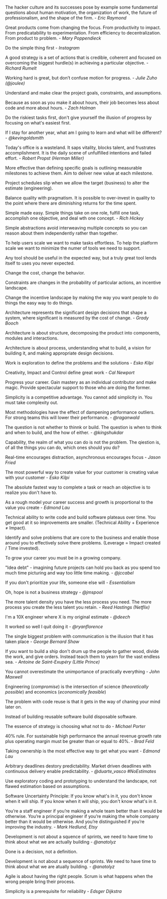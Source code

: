 The hacker culture and its successes pose by example some fundamental questions about human motivation, the organization of work, the future of professionalism, and the shape of the firm. - *Eric Raymond*

Great products come from changing the focus. From productivity to impact. From predicatability to experimentation. From efficiency to decentralization. From product to problem. - *Mary Poppendieck*

Do the simple thing first - *Instagram*

A good strategy is a set of actions that is credible, coherent and focused on overcoming the biggest hurdle(s) in achieving a particular objective. - *Richard Rumelt*

Working hard is great, but don’t confuse motion for progress. - *Julie Zuho (@joulee)*

Understand and make clear the project goals, constraints, and assumptions.

Because as soon as you make it about hours, their job becomes less about code and more about hours. - *Zach Holman*

Do the riskiest tasks first, don't give yourself the illusion of progress by focusing on what's easiest first.

If I stay for another year, what am I going to learn and what will be different? - *@kevingoldsmith*

Today's office is a wasteland. It saps vitality, blocks talent, and frustrates accomplishment. It is the daily scene of unfulfilled intentions and failed effort. - *Robert Propst (Herman Miller)*

More effective than defining specific goals is outlining measurable milestones to achieve them. Aim to deliver new value at each milestone.

Project schedules slip when we allow the target (business) to alter the estimate (engineering).

Balance quality with pragmatism. It is possible to over-invest in quality to the point where there are diminishing returns for the time spent.

Simple made easy. Simple things take on one role, fulfill one task, accomplish one objective, and deal wth one concept. - *Rich Hickey*

Simple abstractions avoid interweaving multiple concepts so you can reason about them independently rather than together.

To help users scale we want to make tasks effortless. To help the platform scale we want to minimize the numer of tools we need to support.

Any tool should be useful in the expected way, but a truly great tool lends itself to uses you never expected.

Change the cost, change the behavior.

Constraints are changes in the probability of particular actions, an incentive landscape.

Change the incentive landscape by making the way you want people to do things the easy way to do things.

Architecture represents the significant design decisions that shape a system, where significant is measured by the cost of change. - *Grady Booch*

Architecture is about structure, decomposing the product into components, modules and interactions.

Architecture is about process, understanding what to build, a vision for building it, and making appropriate design decisions.

Work is exploration to define the problems and the solutions - *Esko Kilpi*

Creativity, Impact and Control define great work - *Cal Newport*

Progress your career. Gain mastery as an individual contributor and make magic. Provide spectacular support to those who are doing the former.

Simplicity is a competitive advantage. You cannot add simplicity in. You must take complexity out.

Most methodologies have the effect of dampening performance outliers. For strong teams this will lower their performance. - *@raganwald*

The question is not whether to thinnk or build. The question is when to think and when to build, and the how of either. - *@kingshukdar*

Capability, the realm of what you can do is not the problem. The qiestion is, of all the things you can do, which ones should you do?

Real-time encourages distraction, asynchronous encourages focus - *Jason Fried*

The most powerful way to create value for your customer is creating value with your customer - *Esko Kilpi*

The absolute fastest way to complete a task or reach an objective is to realize you don't have to.

As a rough model your career success and growth is proportional to the value you create - *Edmond Lau*

Technical ability to write code and build software plateaus over time. You get good at it so improvements are smaller. (Technical Ability + Experience ≠ Impact).

Identify and solve problems that are core to the business and enable those around you to effectively solve there problems. (Leverage = Impact created / Time invested).

To grow your career you must be in a growing company.

"Idea debt" - imagining future projects can hold you back as you spend too much time picturing and way too little time making. - *@jccabel*

If you don't prioritize your life, someone else will - *Essentialism*

Oh, hope is not a business strategy - *@jmspool*

The more talent density you have the less process you need. The more process you create the less talent you retain. - *Reed Hastings (Netflix)*

I'm a 10X engineer where X is my original estimate - *@deech*

It worked so well I quit doing it - *@ryanflorence*

The single biggest problem with communication is the illusion that it has taken place - *George Bernard Shaw*

If you want to build a ship don't drum up the people to gather wood, divide the work, and give orders. Instead teach them to yearn for the vast endless sea. - *Antoine de Saint-Exupéry (Little Prince)*

You cannot overestimate the unimportance of practically everything - *John Maxwell*

Engineering (*compromise*) is the intersection of science (*theoretically possible*) and economics (*economically feasible*)

The problem with code reuse is that it gets in the way of chaning your mind later on.

Instead of building reusable software build disposable software.

The essence of strategy is choosing what not to do - *Michael Porter*

40% rule. For sustainable high performance the annual revenue growth rate plus  operating margin must be greater than or equal to 40%. - *Brad Feld*

Taking ownership is the most effective way to get what you want - *Edmond Lau*

Arbitrary deadlines destory predictability. Market driven deadlines with continuous delivery enable predictability.  - *@duarte_vasco #NoEstimates*

Use exploratory coding and prototyping to understand the landscape, not flawed estimation based on assumptions.

Software Uncertainty Principle: If you know what's in it, you don't know when it will ship. If you know when it will ship, you don't know what's in it.

You’re a staff engineer if you’re making a whole team better than it would be otherwise. You’re a principal engineer if you’re making the whole company better than it would be otherwise. And you’re distinguished if you’re improving the industry.  - *Mark Hedlund, Etsy*

Development is not about a squence of sprints, we need to have time to think about what we are actually building - *@anatolyz*

Done is a decision, not a definition.

Development is not about a sequence of sprints. We need to have time to think about what we are atually building. - *@anatolyz*

Agile is about having the right people. Scrum is what happens when the wrong people bring their process.

Simplicity is a prerequisite for reliability - *Edsger Dijkstra*


